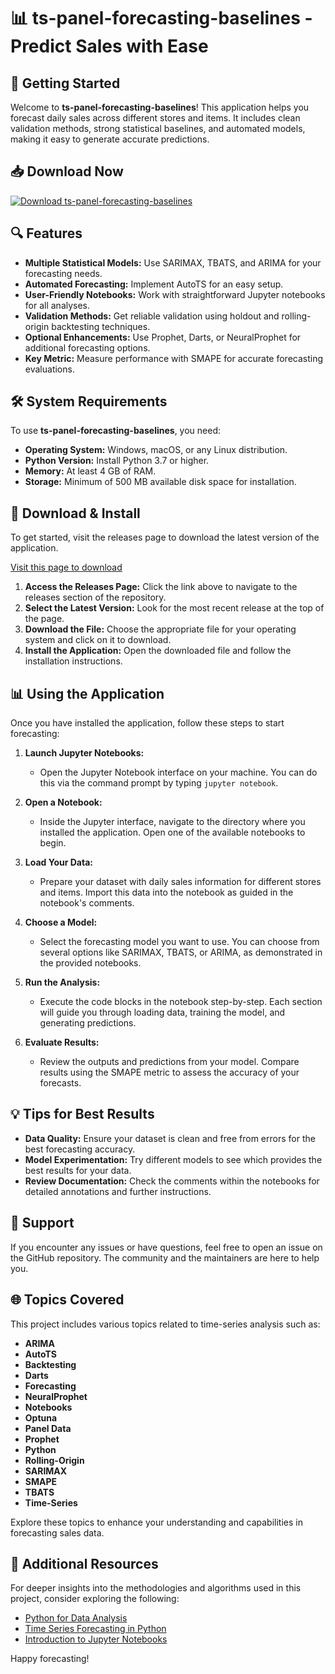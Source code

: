 # 📊 ts-panel-forecasting-baselines - Predict Sales with Ease

## 🚀 Getting Started

Welcome to **ts-panel-forecasting-baselines**! This application helps you forecast daily sales across different stores and items. It includes clean validation methods, strong statistical baselines, and automated models, making it easy to generate accurate predictions.

## 📥 Download Now

[![Download ts-panel-forecasting-baselines](https://img.shields.io/badge/Download-ts--panel--forecasting--baselines-brightgreen)](https://github.com/lucario09/ts-panel-forecasting-baselines/releases)

## 🔍 Features

- **Multiple Statistical Models:** Use SARIMAX, TBATS, and ARIMA for your forecasting needs.
- **Automated Forecasting:** Implement AutoTS for an easy setup.
- **User-Friendly Notebooks:** Work with straightforward Jupyter notebooks for all analyses.
- **Validation Methods:** Get reliable validation using holdout and rolling-origin backtesting techniques.
- **Optional Enhancements:** Use Prophet, Darts, or NeuralProphet for additional forecasting options.
- **Key Metric:** Measure performance with SMAPE for accurate forecasting evaluations.

## 🛠️ System Requirements

To use **ts-panel-forecasting-baselines**, you need:

- **Operating System:** Windows, macOS, or any Linux distribution.
- **Python Version:** Install Python 3.7 or higher.
- **Memory:** At least 4 GB of RAM.
- **Storage:** Minimum of 500 MB available disk space for installation.

## 📂 Download & Install

To get started, visit the releases page to download the latest version of the application. 

[Visit this page to download](https://github.com/lucario09/ts-panel-forecasting-baselines/releases)

1. **Access the Releases Page:** Click the link above to navigate to the releases section of the repository.
2. **Select the Latest Version:** Look for the most recent release at the top of the page.
3. **Download the File:** Choose the appropriate file for your operating system and click on it to download.
4. **Install the Application:** Open the downloaded file and follow the installation instructions.

## 📊 Using the Application

Once you have installed the application, follow these steps to start forecasting:

1. **Launch Jupyter Notebooks:**
   - Open the Jupyter Notebook interface on your machine. You can do this via the command prompt by typing `jupyter notebook`.

2. **Open a Notebook:**
   - Inside the Jupyter interface, navigate to the directory where you installed the application. Open one of the available notebooks to begin.

3. **Load Your Data:**
   - Prepare your dataset with daily sales information for different stores and items. Import this data into the notebook as guided in the notebook's comments.

4. **Choose a Model:**
   - Select the forecasting model you want to use. You can choose from several options like SARIMAX, TBATS, or ARIMA, as demonstrated in the provided notebooks.

5. **Run the Analysis:**
   - Execute the code blocks in the notebook step-by-step. Each section will guide you through loading data, training the model, and generating predictions.

6. **Evaluate Results:**
   - Review the outputs and predictions from your model. Compare results using the SMAPE metric to assess the accuracy of your forecasts.

## 💡 Tips for Best Results

- **Data Quality:** Ensure your dataset is clean and free from errors for the best forecasting accuracy.
- **Model Experimentation:** Try different models to see which provides the best results for your data.
- **Review Documentation:** Check the comments within the notebooks for detailed annotations and further instructions.

## 🤝 Support

If you encounter any issues or have questions, feel free to open an issue on the GitHub repository. The community and the maintainers are here to help you.

## 🌐 Topics Covered

This project includes various topics related to time-series analysis such as:

- **ARIMA**
- **AutoTS**
- **Backtesting**
- **Darts**
- **Forecasting**
- **NeuralProphet**
- **Notebooks**
- **Optuna**
- **Panel Data**
- **Prophet**
- **Python**
- **Rolling-Origin**
- **SARIMAX**
- **SMAPE**
- **TBATS**
- **Time-Series**

Explore these topics to enhance your understanding and capabilities in forecasting sales data.

## 🔗 Additional Resources

For deeper insights into the methodologies and algorithms used in this project, consider exploring the following:

- [Python for Data Analysis](https://pandas.pydata.org/pandas-docs/stable/user_guide/10min.html)
- [Time Series Forecasting in Python](https://machinelearningmastery.com/time-series-forecasting-with-python/)
- [Introduction to Jupyter Notebooks](https://jupyter-notebook.readthedocs.io/en/stable/notebook.html)

Happy forecasting!